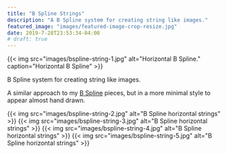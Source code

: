 ```yaml
---
title: "B Spline Strings"
description: "A B Spline system for creating string like images."
featured_image: "images/featured-image-crop-resize.jpg"
date: 2019-7-28T23:53:34-04:00
# draft: true
---
```

{{< img src="images/bspline-string-1.jpg" alt="Horizontal B Spline." caption="Horizontal B Spline" >}}

B Spline system for creating string like images.

A similar approach to my [B Spline](/generative/b-spline) pieces, but in a more minimal style to appear almost hand drawn. 

{{< img src="images/bspline-string-2.jpg" alt="B Spline horizontal strings" >}}
{{< img src="images/bspline-string-3.jpg" alt="B Spline horizontal strings" >}}
{{< img src="images/bspline-string-4.jpg" alt="B Spline horizontal strings" >}}
{{< img src="images/bspline-string-5.jpg" alt="B Spline horizontal strings" >}}